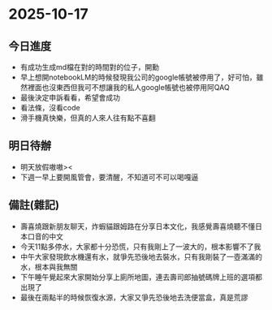 # 2025-10-17

## 今日進度
- 有成功生成md檔在對的時間對的位子，開勳
- 早上想開notebookLM的時候發現我公司的google帳號被停用了，好可怕，雖然裡面也沒東西但我可不想讓我的私人google帳號也被停用阿QAQ
- 最後決定申訴看看，希望會成功
- 看法條，沒看code
- 滑手機真快樂，但真的人來人往有點不喜翻

## 明日待辦
- 明天放假嗷嗷><
- 下週一早上要開風管會，要清醒，不知道可不可以喝嘎逼

## 備註(雜記)
- 壽喜燒跟新朋友聊天，炸蝦貓跟姆路在分享日本文化，我感覺壽喜燒聽不懂日本口音的中文
- 今天11點多停水，大家都十分恐慌，只有我剛上了一波大的，根本影響不了我
- 中午大家發現飲水機還有水，就爭先恐後地去裝水，只有我剛裝了一壺滿滿的水，根本與我無關
- 下午睡午覺起來大家開始分享上廁所地圖，連去壽司郎抽號碼牌上班的選項都出現了
- 最後在兩點半的時候恢復水源，大家又爭先恐後地去洗便當盒，真是荒謬
